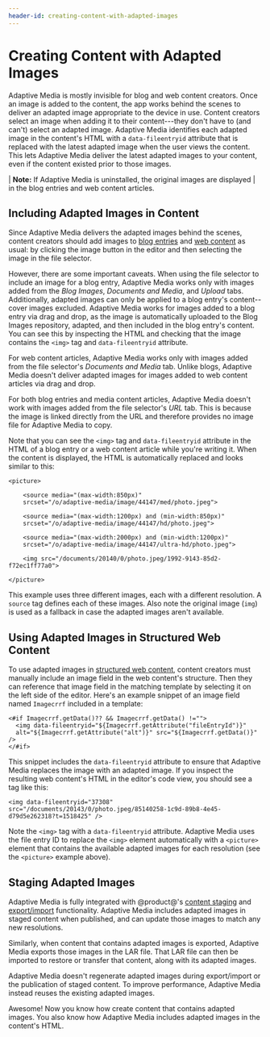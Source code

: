 ```yaml
---
header-id: creating-content-with-adapted-images
---
```


# Creating Content with Adapted Images

Adaptive Media is mostly invisible for blog and web content creators. Once
an image is added to the content, the app works behind the scenes to
deliver an adapted image appropriate to the device in use. Content creators
select an image when adding it to their content---they don't have to (and 
can't) select an adapted image. Adaptive Media identifies each adapted image in
the content's HTML with a `data-fileentryid` attribute that is replaced with the
latest adapted image when the user views the content. This lets Adaptive Media
deliver the latest adapted images to your content, even if the content existed
prior to those images. 

| **Note:** If Adaptive Media is uninstalled, the original images are displayed 
| in the blog entries and web content articles.

## Including Adapted Images in Content

Since Adaptive Media delivers the adapted images behind the scenes, content 
creators should add images to 
[blog entries](/discover/portal/-/knowledge_base/7-2/publishing-blogs) 
and 
[web content](/discover/portal/-/knowledge_base/7-2/creating-web-content) 
as usual: by clicking the image button in the editor and then selecting the 
image in the file selector. 

However, there are some important caveats. When using the file selector to
include an image for a blog entry, Adaptive Media works only with images added
from the *Blog Images*, *Documents and Media*, and *Upload* tabs. Additionally,
adapted images can only be applied to a blog entry's content--cover images
excluded. Adaptive Media works for images added to a blog entry via drag and
drop, as the image is automatically uploaded to the Blog Images repository,
adapted, and then included in the blog entry's content. You can see this by
inspecting the HTML and checking that the image contains the `<img>` tag and
`data-fileentryid` attribute.

For web content articles, Adaptive Media works only with images added from the
file selector's *Documents and Media* tab. Unlike blogs, Adaptive Media doesn't 
deliver adapted images for images added to web content articles via drag and 
drop.

For both blog entries and media content articles, Adaptive Media doesn't work 
with images added from the file selector's *URL* tab. This is because the image 
is linked directly from the URL and therefore provides no image file for 
Adaptive Media to copy.

Note that you can see the `<img>` tag and `data-fileentryid` attribute in the 
HTML of a blog entry or a web content article while you're writing it. When the 
content is displayed, the HTML is automatically replaced and looks similar to 
this: 

    <picture>

        <source media="(max-width:850px)" 
        srcset="/o/adaptive-media/image/44147/med/photo.jpeg">

        <source media="(max-width:1200px) and (min-width:850px)" 
        srcset="/o/adaptive-media/image/44147/hd/photo.jpeg">

        <source media="(max-width:2000px) and (min-width:1200px)" 
        srcset="/o/adaptive-media/image/44147/ultra-hd/photo.jpeg">

        <img src="/documents/20140/0/photo.jpeg/1992-9143-85d2-f72ec1ff77a0">

    </picture>

This example uses three different images, each with a different resolution. A 
`source` tag defines each of these images. Also note the original image (`img`) 
is used as a fallback in case the adapted images aren't available. 

## Using Adapted Images in Structured Web Content

To use adapted images in 
[structured web content](/discover/portal/-/knowledge_base/7-2/designing-uniform-content), 
content creators must manually include an image field in the web content's 
structure. Then they can reference that image field in the matching template by 
selecting it on the left side of the editor. Here's an example snippet of an 
image field named `Imagecrrf` included in a template: 

    <#if Imagecrrf.getData()?? && Imagecrrf.getData() !="">
      <img data-fileentryid="${Imagecrrf.getAttribute("fileEntryId")}" 
      alt="${Imagecrrf.getAttribute("alt")}" src="${Imagecrrf.getData()}" />
    </#if>

This snippet includes the `data-fileentryid` attribute to ensure that Adaptive 
Media replaces the image with an adapted image. If you inspect the resulting web 
content's HTML in the editor's code view, you should see a tag like this: 

    <img data-fileentryid="37308" 
    src="/documents/20143/0/photo.jpeg/85140258-1c9d-89b8-4e45-d79d5e262318?t=1518425" />

Note the `<img>` tag with a `data-fileentryid` attribute. Adaptive Media uses 
the file entry ID to replace the `<img>` element automatically with a 
`<picture>` element that contains the available adapted images for each 
resolution (see the `<picture>` example above). 

## Staging Adapted Images

Adaptive Media is fully integrated with @product@'s 
[content staging](/discover/portal/-/knowledge_base/7-2/staging-content-for-publication) 
and 
[export/import](/discover/portal/-/knowledge_base/7-2/exporting-importing-widget-data) 
functionality. Adaptive Media includes adapted images in staged content when 
published, and can update those images to match any new resolutions. 

Similarly, when content that contains adapted images is exported, Adaptive Media 
exports those images in the LAR file. That LAR file can then be imported to 
restore or transfer that content, along with its adapted images.

Adaptive Media doesn't regenerate adapted images during export/import 
or the publication of staged content. To improve performance, Adaptive Media 
instead reuses the existing adapted images. 

Awesome! Now you know how create content that contains adapted images. You also 
know how Adaptive Media includes adapted images in the content's HTML. 
